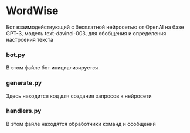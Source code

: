 # WordWise
Бот взаимодействующий с бесплатной нейросетью от OpenAI на базе GPT-3, модель text-davinci-003, для обобщения и определения настроения текста

### bot.py 
В этом файле бот инициализируется.
### generate.py 
Здесь находится код для создания запросов к нейросети
### handlers.py 
В этом файле находятся обработчики команд и сообщений
